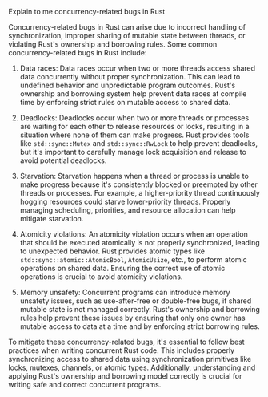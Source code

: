 Explain to me concurrency-related bugs in Rust

Concurrency-related bugs in Rust can arise due to incorrect handling of synchronization, improper sharing of mutable state between threads, or violating Rust's ownership and borrowing rules. Some common concurrency-related bugs in Rust include:

1. Data races: Data races occur when two or more threads access shared data concurrently without proper synchronization. This can lead to undefined behavior and unpredictable program outcomes. Rust's ownership and borrowing system help prevent data races at compile time by enforcing strict rules on mutable access to shared data.

2. Deadlocks: Deadlocks occur when two or more threads or processes are waiting for each other to release resources or locks, resulting in a situation where none of them can make progress. Rust provides tools like `std::sync::Mutex` and `std::sync::RwLock` to help prevent deadlocks, but it's important to carefully manage lock acquisition and release to avoid potential deadlocks.

3. Starvation: Starvation happens when a thread or process is unable to make progress because it's consistently blocked or preempted by other threads or processes. For example, a higher-priority thread continuously hogging resources could starve lower-priority threads. Properly managing scheduling, priorities, and resource allocation can help mitigate starvation.

4. Atomicity violations: An atomicity violation occurs when an operation that should be executed atomically is not properly synchronized, leading to unexpected behavior. Rust provides atomic types like `std::sync::atomic::AtomicBool`, `AtomicUsize`, etc., to perform atomic operations on shared data. Ensuring the correct use of atomic operations is crucial to avoid atomicity violations.

5. Memory unsafety: Concurrent programs can introduce memory unsafety issues, such as use-after-free or double-free bugs, if shared mutable state is not managed correctly. Rust's ownership and borrowing rules help prevent these issues by ensuring that only one owner has mutable access to data at a time and by enforcing strict borrowing rules.

To mitigate these concurrency-related bugs, it's essential to follow best practices when writing concurrent Rust code. This includes properly synchronizing access to shared data using synchronization primitives like locks, mutexes, channels, or atomic types. Additionally, understanding and applying Rust's ownership and borrowing model correctly is crucial for writing safe and correct concurrent programs.